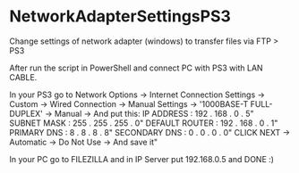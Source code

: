 # NetworkAdapterSettingsPS3
Change settings of network adapter (windows) to transfer files via FTP > PS3

After run the script in PowerShell and connect PC with PS3 with LAN CABLE.

In your PS3 go to Network Options -> Internet Connection Settings -> Custom -> Wired Connection -> Manual Settings -> '1000BASE-T FULL-DUPLEX' -> Manual ->
And put this:
 IP ADDRESS : 192 . 168 . 0 . 5"<br>
 SUBNET MASK : 255 . 255 . 255 . 0"
 DEFAULT ROUTER : 192 . 168 . 0 . 1"
 PRIMARY DNS : 8 . 8 . 8 . 8"
 SECONDARY DNS : 0 . 0 . 0 . 0"
 CLICK NEXT -> Automatic -> Do Not Use -> And save it"

In your PC go to FILEZILLA and in IP Server put 192.168.0.5 and DONE :)
